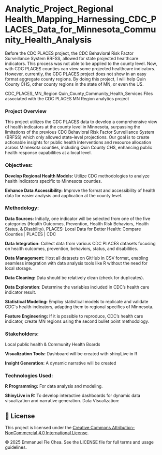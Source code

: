 # Analytic_Project_Regional Health_Mapping_Harnessing_CDC_PLACES_Data_for_Minnesota_Community_Health_Analysis


Before the CDC PLACES project, the CDC Behavioral Risk Factor Surveillance System BRFSS, allowed for state projected healthcare indicators. This process was not able to be applied to the county level. Now, with CDC PLACES counties can view some projected healthcare indicators. However, currently, the CDC PLACES project does not show in an easy format aggregate county regions. By doing this project, I will help Quin County CHS, other county regions in the state of MN, or even the US.


CDC_PLACES_MN_Region Quin_County_Community_Health_Services Files associated with the CDC PLACES MN Region analytics project

### Project Overview

This project utilizes the CDC PLACES data to develop a comprehensive view of health indicators at the county level in Minnesota, surpassing the limitations of the previous CDC Behavioral Risk Factor Surveillance System (BRFSS) which only allowed state-level projections. Our goal is to create actionable insights for public health interventions and resource allocation across Minnesota counties, including Quin County CHS, enhancing public health response capabilities at a local level.

### Objectives:

**Develop Regional Health Models:** Utilize CDC methodologies to analyze health indicators specific to Minnesota counties.

**Enhance Data Accessibility:** Improve the format and accessibility of health data for easier analysis and application at the county level.

### Methodology:

**Data Sources:** Initially, one indicator will be selected from one of the five categories (Health Outcomes, Prevention, Health Risk Behaviors, Health Status, & Disability).
PLACES: Local Data for Better Health: Compare Counties | PLACES | CDC

**Data Integration:** Collect data from various CDC PLACES datasets focusing on health outcomes, prevention, behaviors, status, and disabilities.

**Data Management:** Host all datasets on GitHub in CSV format, enabling seamless integration with data analysis tools like R without the need for local storage.

**Data Cleaning:** Data should be relatively clean (check for duplicates).

**Data Exploration:** Determine the variables included in CDC’s health care indicator result.

**Statistical Modeling:** Employ statistical models to replicate and validate CDC's health indicators, adapting them to regional specifics of Minnesota.

**Feature Engineering:** If it is possible to reproduce, CDC’s health care indicator, create MN regions using the second bullet point methodology.

### Stakeholders: 

Local public health & Community Health Boards

**Visualization Tools:** Dashboard will be created with shinyLive in R

**Insight Generation:** A dynamic narrative will be created

### Technologies Used:

**R Programming:** For data analysis and modeling.

**ShinyLive in R:** To develop interactive dashboards for dynamic data visualization and narrative generation.
Data Visualization:

## 📄 License

This project is licensed under the [Creative Commons Attribution-NonCommercial 4.0 International License](https://creativecommons.org/licenses/by-nc/4.0/).

© 2025 Emmanuel Fle Chea. See the LICENSE file for full terms and usage guidelines.

